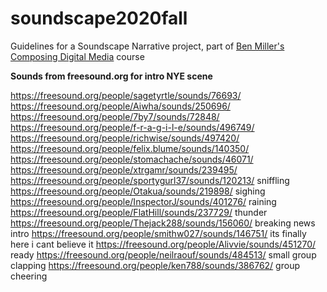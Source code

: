 # soundscape2020fall
Guidelines for a Soundscape Narrative project, part of [Ben Miller's Composing Digital Media](https://benmiller314.github.io/cdm2020fall) course

**Sounds from freesound.org for intro NYE scene**

https://freesound.org/people/sagetyrtle/sounds/76693/
https://freesound.org/people/Aiwha/sounds/250696/
https://freesound.org/people/7by7/sounds/72848/
https://freesound.org/people/f-r-a-g-i-l-e/sounds/496749/
https://freesound.org/people/richwise/sounds/497420/
https://freesound.org/people/felix.blume/sounds/140350/
https://freesound.org/people/stomachache/sounds/46071/
https://freesound.org/people/xtrgamr/sounds/239495/
https://freesound.org/people/sportygurl37/sounds/120213/ sniffling
https://freesound.org/people/Otakua/sounds/219898/ sighing
https://freesound.org/people/InspectorJ/sounds/401276/ raining
https://freesound.org/people/FlatHill/sounds/237729/ thunder
https://freesound.org/people/Thejack288/sounds/156060/ breaking news intro 
https://freesound.org/people/smithw027/sounds/146751/ its finally here i cant believe it
https://freesound.org/people/Alivvie/sounds/451270/ ready
https://freesound.org/people/neilraouf/sounds/484513/ small group clapping
https://freesound.org/people/ken788/sounds/386762/ group cheering
